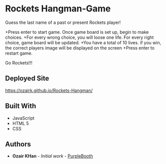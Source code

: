 # Rockets Hangman-Game
Guess the last name of a past or present Rockets player!

+Press enter to start game. Once game board is set up, begin to make choices. 
+For every wrong choice, you will loose one life. For every right choice, game board will be updated. 
+You have a total of 10 lives. if you win, the correct players image will be displayed on the screen
+Press enter to restart game. 

Go Rockets!!!


## Deployed Site

https://ozairk.github.io/Rockets-Hangman/

## Built With

* JavaScript 
* HTML 5
* CSS


## Authors

* **Ozair KHan** - *Initial work* - [PurpleBooth](https://github.com/PurpleBooth)




